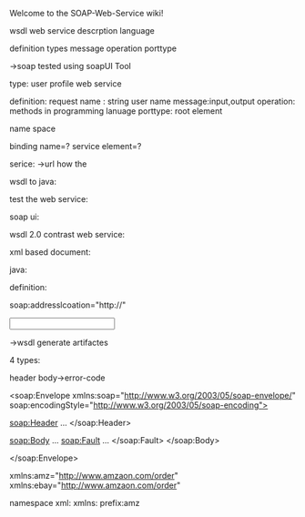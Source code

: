 Welcome to the SOAP-Web-Service wiki!

wsdl 
web service descrption language

definition
types
message
operation
porttype

->soap tested using soapUI Tool


type: user profile web service

definition:
request name : string user name
message:input,output
operation: methods in programming lanuage
porttype: root element 

name space

binding  name=?
service element=?

serice:
->url how the 

wsdl to  java:

test the web service:

soap ui:

wsdl 2.0 contrast web service:

xml based document:

java:

definition:

soap:addresslcoation="http://"

<binding name="tempratue" type="tns:temperatureconvertpr">

<port type="temperatur convertor">

<operations name="celsiustofaragin">

<input message="tns:celsiustofaren">
<output message="tns:celsutofaremresponse>

</opertion>


<message>
<part name="tns:celsiustofaren">
</message>

<types>
<xsd:schema>

<types>
<xsd:schema>
<xsd:import namespace="http://ws.craryon.com/" schema location="http://localhost:8081/tempconv?xsd=1"/>
</xsd:schema>
<types>

->wsdl generate artifactes


4 types:

<envelope>
header
body->error-code
</envelope>



<?xml version="1.0"?>

<soap:Envelope
xmlns:soap="http://www.w3.org/2003/05/soap-envelope/"
soap:encodingStyle="http://www.w3.org/2003/05/soap-encoding">

<soap:Header>
...
</soap:Header>

<soap:Body>
...
  <soap:Fault>
  ...
  </soap:Fault>
</soap:Body>

</soap:Envelope>






xmlns:amz="http://www.amzaon.com/order"
xmlns:ebay="http://www.amzaon.com/order"


namespace xml:
xmlns:
prefix:amz

<order xmlns:amz="http://www.amzaon.com/order">
<amz:lineitem/>
<amz:shippingaddress/>


<order xmlns:ebay="http://www.amzaon.com/order">
<amz:lineitem/>
<amz:shippingaddress/>

